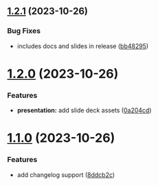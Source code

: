## [1.2.1](https://github.com/jbrinkman/conventional-commit-playground/compare/v1.2.0...v1.2.1) (2023-10-26)


### Bug Fixes

* includes docs and slides in release ([bb48295](https://github.com/jbrinkman/conventional-commit-playground/commit/bb482953ed8ab1e26b1c96e94a66bafb9bd8521a))

# [1.2.0](https://github.com/jbrinkman/conventional-commit-playground/compare/v1.1.0...v1.2.0) (2023-10-26)


### Features

* **presentation:** add slide deck assets ([0a204cd](https://github.com/jbrinkman/conventional-commit-playground/commit/0a204cded19a8b5a13227b3be737e9c28c60e5aa))

# [1.1.0](https://github.com/jbrinkman/conventional-commit-playground/compare/v1.0.4...v1.1.0) (2023-10-26)


### Features

* add changelog support ([8ddcb2c](https://github.com/jbrinkman/conventional-commit-playground/commit/8ddcb2c05eca22cd25ae9865a5fa402ca1e43ac2))
